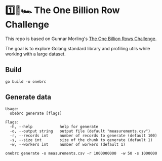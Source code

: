 # 1️⃣🐝🏎️ The One Billion Row Challenge

This repo is based on  Gunnar Morling's [The One Billion Rows Challenge](https://github.com/gunnarmorling/1brc). 

The goal is to explore Golang standard library and profiling utils while working with a large dataset.

## Build
```
go build -o onebrc
```

## Generate data
```
Usage:
  obebrc generate [flags]

Flags:
  -h, --help            help for generate
  -o, --output string   output file (default "measurements.csv")
  -r, --records int     number of records to generate (default 100)
  -s, --size int        size of the chunk to generate (default 1)
  -w, --workers int     number of workers (default 1)
```


```
onebrc generate -o measurements.csv -r 1000000000  -w 50 -s 1000000
```

